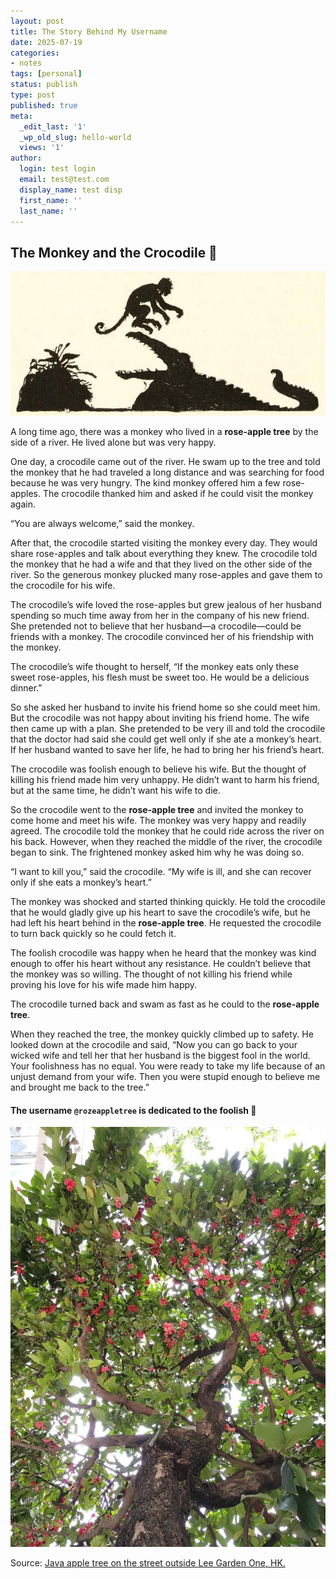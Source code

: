```yaml
---
layout: post
title: The Story Behind My Username
date: 2025-07-19
categories:
- notes
tags: [personal]
status: publish
type: post
published: true
meta:
  _edit_last: '1'
  _wp_old_slug: hello-world
  views: '1'
author:
  login: test login
  email: test@test.com
  display_name: test disp
  first_name: ''
  last_name: ''
---
```


## The Monkey and the Crocodile 🐊 

![rozeappletree](/images/personal/Monkey.jpg)

A long time ago, there was a monkey who lived in a **rose-apple tree** by the side of a river. He lived alone but was very happy.

One day, a crocodile came out of the river. He swam up to the tree and told the monkey that he had traveled a long distance and was searching for food because he was very hungry. The kind monkey offered him a few rose-apples. The crocodile thanked him and asked if he could visit the monkey again.

“You are always welcome,” said the monkey.

After that, the crocodile started visiting the monkey every day. They would share rose-apples and talk about everything they knew. The crocodile told the monkey that he had a wife and that they lived on the other side of the river. So the generous monkey plucked many rose-apples and gave them to the crocodile for his wife.

The crocodile’s wife loved the rose-apples but grew jealous of her husband spending so much time away from her in the company of his new friend. She pretended not to believe that her husband—a crocodile—could be friends with a monkey. The crocodile convinced her of his friendship with the monkey.

The crocodile’s wife thought to herself, “If the monkey eats only these sweet rose-apples, his flesh must be sweet too. He would be a delicious dinner.”

So she asked her husband to invite his friend home so she could meet him. But the crocodile was not happy about inviting his friend home. The wife then came up with a plan. She pretended to be very ill and told the crocodile that the doctor had said she could get well only if she ate a monkey’s heart. If her husband wanted to save her life, he had to bring her his friend’s heart.

The crocodile was foolish enough to believe his wife. But the thought of killing his friend made him very unhappy. He didn’t want to harm his friend, but at the same time, he didn’t want his wife to die.

So the crocodile went to the **rose-apple tree** and invited the monkey to come home and meet his wife. The monkey was very happy and readily agreed. The crocodile told the monkey that he could ride across the river on his back. However, when they reached the middle of the river, the crocodile began to sink. The frightened monkey asked him why he was doing so.

“I want to kill you,” said the crocodile. “My wife is ill, and she can recover only if she eats a monkey’s heart.”

The monkey was shocked and started thinking quickly. He told the crocodile that he would gladly give up his heart to save the crocodile’s wife, but he had left his heart behind in the **rose-apple tree**. He requested the crocodile to turn back quickly so he could fetch it.

The foolish crocodile was happy when he heard that the monkey was kind enough to offer his heart without any resistance. He couldn’t believe that the monkey was so willing. The thought of not killing his friend while proving his love for his wife made him happy.

The crocodile turned back and swam as fast as he could to the **rose-apple tree**.

When they reached the tree, the monkey quickly climbed up to safety. He looked down at the crocodile and said, “Now you can go back to your wicked wife and tell her that her husband is the biggest fool in the world. Your foolishness has no equal. You were ready to take my life because of an unjust demand from your wife. Then you were stupid enough to believe me and brought me back to the tree.”


#### The username `@rozeappletree` is dedicated to the foolish 🐊

![rozeappletree](/images/personal/rozeappletree.jpeg)

Source: [Java apple tree on the street outside Lee Garden One, HK.](https://urbantreesoftheworld.com/2017/07/09/this-is-no-rose-or-apple/)

